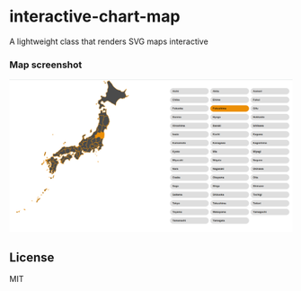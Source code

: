 # interactive-chart-map
A lightweight class that renders SVG maps interactive

### Map screenshot

![map screenshot](https://github.com/shutsugan/interactive-chart-map/blob/master/map.png)

## License

MIT